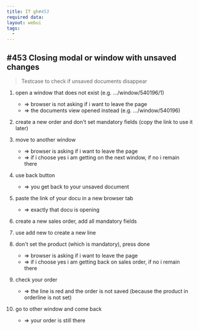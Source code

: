 ```yaml
---
title: IT gh#453
required data:
layout: webui
tags:
  - 
---
```

## #453 Closing modal or window with unsaved changes

> Testcase to check if unsaved documents disappear

1. open a window that does not exist (e.g. .../window/540196/1)
	* => browser is not asking if i want to leave the page
	* => the documents view opened instead  (e.g. .../window/540196)

2. create a new order and don't set mandatory fields (copy the link to use it later)
	
3. move to another window	
	* => browser is asking if i want to leave the page
	* => if i choose yes i am getting on the next window, if no i remain there
	
4. use back button 
	* => you get back to your unsaved document

5. paste the link of your docu in a new browser tab 
	* => exactly that docu is opening 
	
6. create a new sales order, add all mandatory fields

7. use add new to create a new line

8. don't set the product (which is mandatory), press done
	* => browser is asking if i want to leave the page
	* => if i choose yes i am getting back on sales order, if no i remain there
	
9. check your order
	* => the line is red and the order is not saved (because the product in orderline is not set)
	
10. go to other window and come back
	* => your order is still there
	

